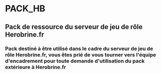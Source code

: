 # PACK_HB
## Pack de ressource du serveur de jeu de rôle Herobrine.fr 

### Pack destiné à être utilisé dans le cadre du serveur de jeu de rôle Herobrine.fr, vous êtes prié de vous tourner vers l'équipe d'encadrement pour toute demande d'utilisation du pack extérieure à Herobrine.fr
